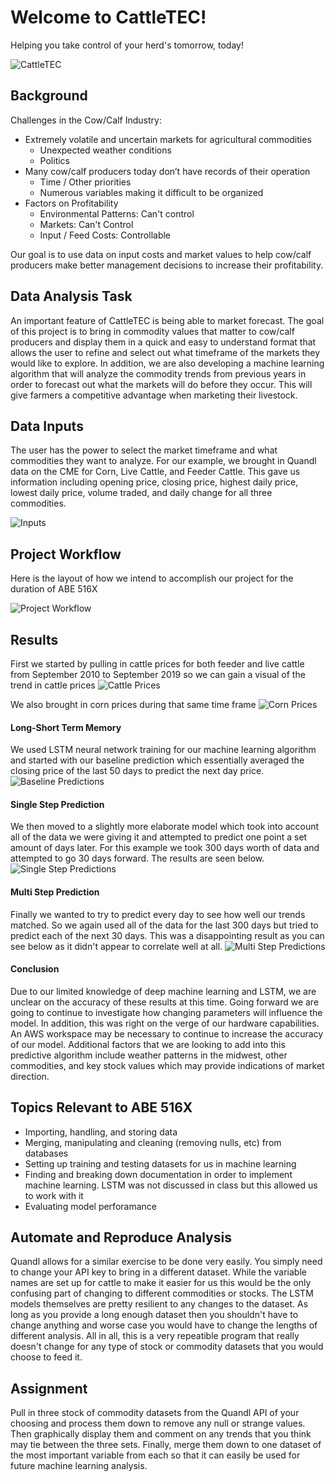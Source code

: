 # Welcome to CattleTEC!


Helping you take control of your herd's tomorrow, today!

![CattleTEC](CattleTEC-PNG.png "CattleTEC Logo")

## Background
Challenges in the Cow/Calf Industry:
* Extremely volatile and uncertain markets for agricultural commodities
  * Unexpected weather conditions
  * Politics
* Many cow/calf producers today don’t have records of their operation
  * Time / Other priorities
  * Numerous variables making it difficult to be organized
* Factors on Profitability
  * Environmental Patterns: Can't control
  * Markets: Can't Control
  * Input / Feed Costs: Controllable
  
Our goal is to use data on input costs and market values to help cow/calf producers make better management decisions to increase their profitability.

## Data Analysis Task
An important feature of CattleTEC is being able to market forecast. The goal of this project is to bring in commodity values that matter to cow/calf producers and display them in a quick and easy to understand format that allows the user to refine and select out what timeframe of the markets they would like to explore. In addition, we are also developing a machine learning algorithm that will analyze the commodity trends from previous years in order to forecast out what the markets will do before they occur. This will  give farmers a competitive advantage when marketing their livestock.

## Data Inputs
The user has the power to select the market timeframe and what commodities they want to analyze. For our example, we brought in Quandl data on the CME for Corn, Live Cattle, and Feeder Cattle. This gave us information including opening price, closing price, highest daily price, lowest daily price, volume traded, and daily change for all three commodities. 


![Inputs](Inputs.png "Inputs")

## Project Workflow
Here is the layout of how we intend to accomplish our project for the duration of ABE 516X


![Project Workflow](516-Project.png "WorkFlow")

## Results
First we started by pulling in cattle prices for both feeder and live cattle from September 2010 to September 2019 so we can gain a visual of the trend in cattle prices
![Cattle Prices](CattlePrices.png "Cattle Prices")

We also brought in corn prices during that same time frame
![Corn Prices](CornPrices.png "Corn Prices")

#### Long-Short Term Memory
We used LSTM neural network training for our machine learning algorithm and started with our baseline prediction which essentially averaged the closing price of the last 50 days to predict the next day price.
![Baseline Predictions](BaselinePrediction.png "Baseline Predictions")

#### Single Step Prediction
We then moved to a slightly more elaborate model which took into account all of the data we were giving it and attempted to predict one point a set amount of days later. For this example we took 300 days worth of data and attempted to go 30 days forward. The results are seen below.
![Single Step Predictions](SingleStepPredictions.png "Single Step Predictions")

#### Multi Step Prediction
Finally we wanted to try to predict every day to see how well our trends matched. So we again used all of the data for the last 300 days but tried to predict each of the next 30 days. This was a disappointing result as you can see below as it didn't appear to correlate well at all.
![Multi Step Predictions](MultiStepPredicitons.png "Multi Step Predictions")

#### Conclusion
Due to our limited knowledge of deep machine learning and LSTM, we are unclear on the accuracy of these results at this time. Going forward we are going to continue to investigate how changing parameters will influence the model. In addition, this was right on the verge of our hardware capabilities. An AWS workspace may be necessary to continue to increase the accuracy of our model. Additional factors that we are looking to add into this predictive algorithm include weather patterns in the midwest, other commodities, and key stock values which may provide indications of market direction.

## Topics Relevant to ABE 516X 
* Importing, handling, and storing data
* Merging, manipulating and cleaning (removing nulls, etc) from databases
* Setting up training and testing datasets for us in machine learning
* Finding and breaking down documentation in order to implement machine learning. LSTM was not discussed in class but this allowed us to work with it
* Evaluating model perforamance

## Automate and Reproduce Analysis
Quandl allows for a similar exercise to be done very easily. You simply need to change your API key to bring in a different dataset. While the variable names are set up for cattle to make it easier for us this would be the only confusing part of changing to different commodities or stocks. The LSTM models themselves are pretty resilient to any changes to the dataset. As long as you provide a long enough dataset then you shouldn't have to change anything and worse case you would have to change the lengths of different analysis. All in all, this is a very repeatible program that really doesn't change for any type of stock or commodity datasets that you would choose to feed it.

## Assignment
Pull in three stock of commodity datasets from the Quandl API of your choosing and process them down to remove any null or strange values. Then graphically display them and comment on any trends that you think may tie between the three sets. Finally, merge them down to one dataset of the most important variable from each so that it can easily be used for future machine learning analysis.



